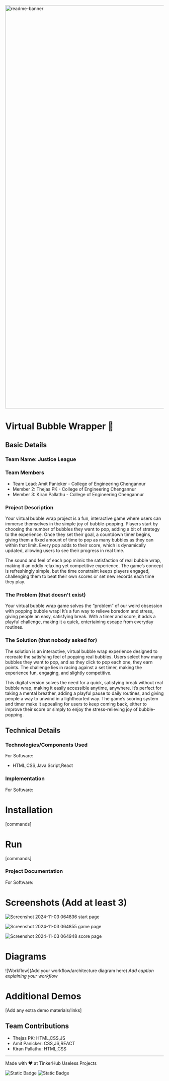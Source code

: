<img width="1280" alt="readme-banner" src="https://github.com/user-attachments/assets/35332e92-44cb-425b-9dff-27bcf1023c6c">

# Virtual Bubble Wrapper 🎯


## Basic Details
### Team Name: Justice League


### Team Members
- Team Lead: Amit Panicker - College of Engineering Chengannur
- Member 2: Thejas PK - College of Engineering Chengannur
- Member 3: Kiran Pallathu - College of Engineering Chengannur

### Project Description
Your virtual bubble wrap project is a fun, interactive game where users can immerse themselves in the simple joy of bubble-popping. Players start by choosing the number of bubbles they want to pop, adding a bit of strategy to the experience. Once they set their goal, a countdown timer begins, giving them a fixed amount of time to pop as many bubbles as they can within that limit. Every pop adds to their score, which is dynamically updated, allowing users to see their progress in real time.

The sound and feel of each pop mimic the satisfaction of real bubble wrap, making it an oddly relaxing yet competitive experience. The game’s concept is refreshingly simple, but the time constraint keeps players engaged, challenging them to beat their own scores or set new records each time they play.

### The Problem (that doesn't exist)
Your virtual bubble wrap game solves the “problem” of our weird obsession with popping bubble wrap! It’s a fun way to relieve boredom and stress, giving people an easy, satisfying break. With a timer and score, it adds a playful challenge, making it a quick, entertaining escape from everyday routines.

### The Solution (that nobody asked for)
The solution is an interactive, virtual bubble wrap experience designed to recreate the satisfying feel of popping real bubbles. Users select how many bubbles they want to pop, and as they click to pop each one, they earn points. The challenge lies in racing against a set timer, making the experience fun, engaging, and slightly competitive.

This digital version solves the need for a quick, satisfying break without real bubble wrap, making it easily accessible anytime, anywhere. It’s perfect for taking a mental breather, adding a playful pause to daily routines, and giving people a way to unwind in a lighthearted way. The game’s scoring system and timer make it appealing for users to keep coming back, either to improve their score or simply to enjoy the stress-relieving joy of bubble-popping.

## Technical Details
### Technologies/Components Used
For Software:
- HTML,CSS,Java Script,React

### Implementation
For Software:
# Installation
[commands]

# Run
[commands]

### Project Documentation
For Software:

# Screenshots (Add at least 3)
![Screenshot 2024-11-03 064836](https://github.com/user-attachments/assets/02f6aaf5-2108-44f6-8bd4-7bca21875110)
start page

![Screenshot 2024-11-03 064855](https://github.com/user-attachments/assets/2806affb-772e-428e-ad5a-c17df1791ced)
game page

![Screenshot 2024-11-03 064948](https://github.com/user-attachments/assets/35864867-c5bf-4281-a762-37f78b7dd1e8)
score page

# Diagrams
![Workflow](Add your workflow/architecture diagram here)
*Add caption explaining your workflow*

# Additional Demos
[Add any extra demo materials/links]

## Team Contributions
- Thejas PK: HTML,CSS,JS
- Amit Panicker: CSS,JS,REACT
- Kiran Pallathu: HTML,CSS

---
Made with ❤️ at TinkerHub Useless Projects 

![Static Badge](https://img.shields.io/badge/TinkerHub-24?color=%23000000&link=https%3A%2F%2Fwww.tinkerhub.org%2F)
![Static Badge](https://img.shields.io/badge/UselessProject--24-24?link=https%3A%2F%2Fwww.tinkerhub.org%2Fevents%2FQ2Q1TQKX6Q%2FUseless%2520Projects)
